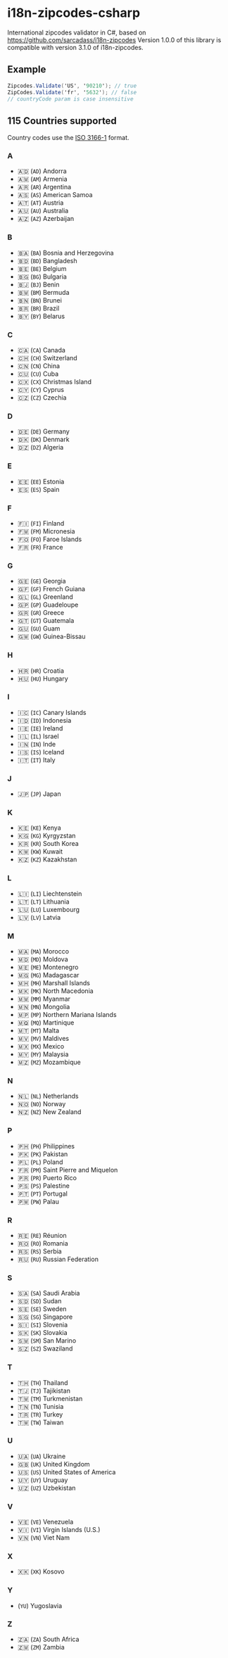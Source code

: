 # i18n-zipcodes-csharp

International zipcodes validator in C#, based on https://github.com/sarcadass/i18n-zipcodes
Version 1.0.0 of this library is compatible with version 3.1.0 of i18n-zipcodes.

## Example

```cs
Zipcodes.Validate('US', '90210'); // true
ZipCodes.Validate('fr', '5632'); // false
// countryCode param is case insensitive
```

## 115 Countries supported

Country codes use the [ISO 3166-1](https://en.wikipedia.org/wiki/ISO_3166-1) format.

### A

- 🇦🇩 (`AD`) Andorra
- 🇦🇲 (`AM`) Armenia
- 🇦🇷 (`AR`) Argentina
- 🇦🇸 (`AS`) American Samoa
- 🇦🇹 (`AT`) Austria
- 🇦🇺 (`AU`) Australia
- 🇦🇿 (`AZ`) Azerbaijan

### B

- 🇧🇦 (`BA`) Bosnia and Herzegovina
- 🇧🇩 (`BD`) Bangladesh
- 🇧🇪 (`BE`) Belgium
- 🇧🇬 (`BG`) Bulgaria
- 🇧🇯 (`BJ`) Benin
- 🇧🇲 (`BM`) Bermuda
- 🇧🇳 (`BN`) Brunei
- 🇧🇷 (`BR`) Brazil
- 🇧🇾 (`BY`) Belarus

### C

- 🇨🇦 (`CA`) Canada
- 🇨🇭 (`CH`) Switzerland
- 🇨🇳 (`CN`) China
- 🇨🇺 (`CU`) Cuba
- 🇨🇽 (`CX`) Christmas Island
- 🇨🇾 (`CY`) Cyprus
- 🇨🇿 (`CZ`) Czechia

### D

- 🇩🇪 (`DE`) Germany
- 🇩🇰 (`DK`) Denmark
- 🇩🇿 (`DZ`) Algeria

### E

- 🇪🇪 (`EE`) Estonia
- 🇪🇸 (`ES`) Spain

### F

- 🇫🇮 (`FI`) Finland
- 🇫🇲 (`FM`) Micronesia
- 🇫🇴 (`FO`) Faroe Islands
- 🇫🇷 (`FR`) France

### G

- 🇬🇪 (`GE`) Georgia
- 🇬🇫 (`GF`) French Guiana
- 🇬🇱 (`GL`) Greenland
- 🇬🇵 (`GP`) Guadeloupe
- 🇬🇷 (`GR`) Greece
- 🇬🇹 (`GT`) Guatemala
- 🇬🇺 (`GU`) Guam
- 🇬🇼 (`GW`) Guinea-Bissau

### H

- 🇭🇷 (`HR`) Croatia
- 🇭🇺 (`HU`) Hungary

### I

- 🇮🇨 (`IC`) Canary Islands
- 🇮🇩 (`ID`) Indonesia
- 🇮🇪 (`IE`) Ireland
- 🇮🇱 (`IL`) Israel
- 🇮🇳 (`IN`) Inde
- 🇮🇸 (`IS`) Iceland
- 🇮🇹 (`IT`) Italy

### J

- 🇯🇵 (`JP`) Japan

### K

- 🇰🇪 (`KE`) Kenya
- 🇰🇬 (`KG`) Kyrgyzstan
- 🇰🇷 (`KR`) South Korea
- 🇰🇼 (`KW`) Kuwait
- 🇰🇿 (`KZ`) Kazakhstan

### L

- 🇱🇮 (`LI`) Liechtenstein
- 🇱🇹 (`LT`) Lithuania
- 🇱🇺 (`LU`) Luxembourg
- 🇱🇻 (`LV`) Latvia

### M

- 🇲🇦 (`MA`) Morocco
- 🇲🇩 (`MD`) Moldova
- 🇲🇪 (`ME`) Montenegro
- 🇲🇬 (`MG`) Madagascar
- 🇲🇭 (`MH`) Marshall Islands
- 🇲🇰 (`MK`) North Macedonia
- 🇲🇲 (`MM`) Myanmar
- 🇲🇳 (`MN`) Mongolia
- 🇲🇵 (`MP`) Northern Mariana Islands
- 🇲🇶 (`MQ`) Martinique
- 🇲🇹 (`MT`) Malta
- 🇲🇻 (`MV`) Maldives
- 🇲🇽 (`MX`) Mexico
- 🇲🇾 (`MY`) Malaysia
- 🇲🇿 (`MZ`) Mozambique

### N

- 🇳🇱 (`NL`) Netherlands
- 🇳🇴 (`NO`) Norway
- 🇳🇿 (`NZ`) New Zealand

### P

- 🇵🇭 (`PH`) Philippines
- 🇵🇰 (`PK`) Pakistan
- 🇵🇱 (`PL`) Poland
- 🇫🇷 (`PM`) Saint Pierre and Miquelon
- 🇵🇷 (`PR`) Puerto Rico
- 🇵🇸 (`PS`) Palestine
- 🇵🇹 (`PT`) Portugal
- 🇵🇼 (`PW`) Palau

### R

- 🇷🇪 (`RE`) Réunion
- 🇷🇴 (`RO`) Romania
- 🇷🇸 (`RS`) Serbia
- 🇷🇺 (`RU`) Russian Federation

### S

- 🇸🇦 (`SA`) Saudi Arabia
- 🇸🇩 (`SD`) Sudan
- 🇸🇪 (`SE`) Sweden
- 🇸🇬 (`SG`) Singapore
- 🇸🇮 (`SI`) Slovenia
- 🇸🇰 (`SK`) Slovakia
- 🇸🇲 (`SM`) San Marino
- 🇸🇿 (`SZ`) Swaziland

### T

- 🇹🇭 (`TH`) Thailand
- 🇹🇯 (`TJ`) Tajikistan
- 🇹🇲 (`TM`) Turkmenistan
- 🇹🇳 (`TN`) Tunisia
- 🇹🇷 (`TR`) Turkey
- 🇹🇼 (`TW`) Taiwan

### U

- 🇺🇦 (`UA`) Ukraine
- 🇬🇧 (`UK`) United Kingdom
- 🇺🇸 (`US`) United States of America
- 🇺🇾 (`UY`) Uruguay
- 🇺🇿 (`UZ`) Uzbekistan

### V

- 🇻🇪 (`VE`) Venezuela
- 🇻🇮 (`VI`) Virgin Islands (U.S.)
- 🇻🇳 (`VN`) Viet Nam

### X

- 🇽🇰 (`XK`) Kosovo

### Y

- (`YU`) Yugoslavia

### Z

- 🇿🇦 (`ZA`) South Africa
- 🇿🇲 (`ZM`) Zambia
